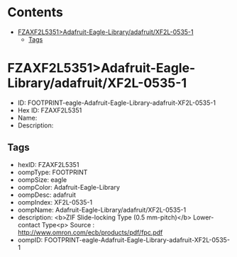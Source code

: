 



Contents
========

* [FZAXF2L5351>Adafruit-Eagle-Library/adafruit/XF2L-0535-1](#fzaxf2l5351adafruit-eagle-libraryadafruitxf2l-0535-1)
	* [Tags](#tags)

# FZAXF2L5351>Adafruit-Eagle-Library/adafruit/XF2L-0535-1

- ID: FOOTPRINT-eagle-Adafruit-Eagle-Library-adafruit-XF2L-0535-1
- Hex ID: FZAXF2L5351
- Name: 
- Description: 

## Tags

- hexID: FZAXF2L5351
- oompType: FOOTPRINT
- oompSize: eagle
- oompColor: Adafruit-Eagle-Library
- oompDesc: adafruit
- oompIndex: XF2L-0535-1
- oompName: Adafruit-Eagle-Library/adafruit/XF2L-0535-1
- description: &lt;b&gt;ZIF Slide-locking Type (0.5 mm-pitch)&lt;/b&gt; Lower-contact Type&lt;p&gt;
Source : http://www.omron.com/ecb/products/pdf/fpc.pdf
- oompID: FOOTPRINT-eagle-Adafruit-Eagle-Library-adafruit-XF2L-0535-1
